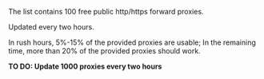 The list contains 100 free public http/https forward proxies.

Updated every two hours.

In rush hours, 5%-15% of the provided proxies are usable; In the remaining time, more than 20% of the provided proxies should work.

**TO DO: Update 1000 proxies every two hours**
